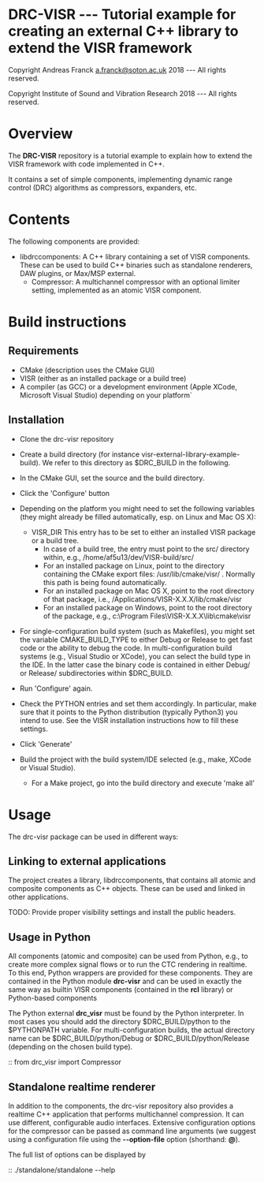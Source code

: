 DRC-VISR --- Tutorial example for creating an external C++ library to extend the VISR framework
===============================================================================================

Copyright Andreas Franck <a.franck@soton.ac.uk> 2018 --- All rights reserved.

Copyright Institute of Sound and Vibration Research 2018 --- All rights reserved.

Overview
========

The **DRC-VISR** repository is a tutorial example to explain how to extend the VISR framework with code implemented in C++.

It contains a set of simple components, implementing dynamic range control (DRC) algorithms as compressors, expanders, etc. 

Contents
========

The following components are provided:

* libdrccomponents: A C++ library containing a set of VISR components. These can be used to build C++ binaries such as standalone renderers, DAW plugins, or Max/MSP external.
   * Compressor: A multichannel compressor with an optional limiter setting, implemented as an atomic VISR component. 

Build instructions
==================

Requirements
------------

* CMake (description uses the CMake GUI) 
* VISR (either as an installed package or a build tree)
* A compiler (as GCC) or a development environment (Apple XCode, Microsoft Visual Studio) depending on your platform`

Installation
------------

* Clone the drc-visr repository
* Create a build directory (for instance visr-external-library-example-build). We refer to this directory as $DRC_BUILD in the following.
* In the CMake GUI, set the source and the build directory.
* Click the 'Configure' button
* Depending on the platform you might need to set the following variables
  (they might already be filled automatically, esp. on Linux and Mac OS X):

   + VISR_DIR This entry has to be set to either an installed VISR package or a build tree.
      - In case of a build tree, the entry must point to the src/ directory within, e.g., /home/af5u13/dev/VISR-build/src/
      - For an installed package on Linux, point to the directory containing the CMake export files: /usr/lib/cmake/visr/ . Normally this path is being found automatically.
      - For an installed package on Mac OS X, point to the root directory of that package, i.e., /Applications/VISR-X.X.X/lib/cmake/visr
      - For an installed package on Windows, point to the root directory of the package, e.g., c:\Program Files\VISR-X.X.X\lib\cmake\visr
* For single-configuration build system (such as Makefiles), you might set the variable CMAKE_BUILD_TYPE to either Debug or Release to get fast code or the ability to debug the code. In multi-configuration build systems (e.g., Visual Studio or XCode), you can select the build type in the IDE.
In the latter case the binary code is contained in either Debug/ or Release/ subdirectories within $DRC_BUILD.
* Run 'Configure' again.
* Check the PYTHON entries and set them accordingly. In particular, make sure that it points to the Python distribution (typically Python3) you intend to use. See the VISR installation instructions how to fill these settings.
* Click 'Generate'
* Build the project with the build system/IDE selected (e.g., make, XCode or Visual Studio).
   - For a Make project, go into the build directory and execute 'make all'
   
Usage
=====

The drc-visr package can be used in different ways:

Linking to external applications
--------------------------------

The project creates a library, libdrccomponents, that contains all atomic and composite components as C++ objects. These can be used and linked in other applications.

TODO: Provide proper visibility settings and install the public headers.

Usage in Python
---------------

All components (atomic and composite) can be used from Python, e.g., to create more complex signal flows or to run the CTC rendering in realtime.
To this end, Python wrappers are provided for these components.
They are contained in the Python module **drc-visr** and can be used in exactly the same way as builtin VISR components (contained in the **rcl** library) or Python-based components

The Python external **drc_visr** must be found by the Python interpreter. In most cases you should add the directory $DRC_BUILD/python to the $PYTHONPATH variable. For multi-configuration builds, the actual directory name can be $DRC_BUILD/python/Debug or $DRC_BUILD/python/Release (depending on the chosen build type).

::
  from drc_visr import Compressor

Standalone realtime renderer
----------------------------

In addition to the components, the drc-visr repository also provides a realtime C++ application that performs multichannel compression. It can use different, configurable audio interfaces. Extensive configuration options for the compressor can be passed as command line arguments (we suggest using a configuration file using the **--option-file** option (shorthand: **@**).

The full list of options can be displayed by

::
  ./standalone/standalone --help
